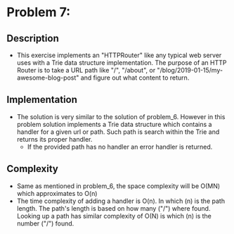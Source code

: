 # Problem 7:

## Description
* This exercise implements an "HTTPRouter" like any typical web server uses with a Trie data structure implementation. The 
purpose of an HTTP Router is to take a URL path like "/", "/about", or "/blog/2019-01-15/my-awesome-blog-post" and figure 
out what content to return.

## Implementation
* The solution is very similar to the solution of problem_6. However in this problem solution implements a Trie data structure 
which contains a handler for a given url or path. Such path is search within the Trie and returns its proper handler. 
    * If the provided path has no handler an error handler is returned.

## Complexity
* Same as mentioned in problem_6, the space complexity will be O(MN) which approximates to O(n)
* The time complexity of adding a handler is O(n). In which (n) is the path length. The path's length is based on how many
 ("/") where found. Looking up a path has similar complexity of O(N) is which (n) is the number ("/") found.